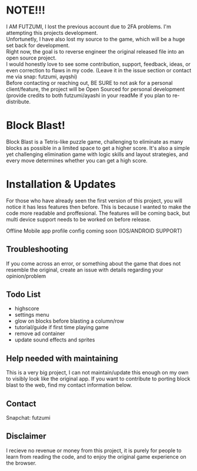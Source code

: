# NOTE!!!
I AM FUTZUMI, I lost the previous account due to 2FA problems. I'm attempting this projects development.<br>
Unfortunetly, I have also lost my source to the game, which will be a huge set back for development. <br>
Right now, the goal is to reverse engineer the original released file into an open source project. <br>
I would honestly love to see some contribution, support, feedback, ideas, or even correction to flaws in my code. (Leave it in the issue section or contact me via snap: futzumi, ayqshi) <br>
Before contacting or reaching out, BE SURE to not ask for a personal client/feature, the project will be Open Sourced for personal development (provide credits to both futzumi/ayashi in your readMe if you plan to re-distribute.

# Block Blast!

Block Blast is a Tetris-like puzzle game, challenging to eliminate as many blocks as possible in a limited space to get a higher score. It's also a simple yet challenging elimination game with logic skills and layout strategies, and every move determines whether you can get a high score.

# Installation & Updates
For those who have already seen the first version of this project, you will notice it has less features then before. This is because I wanted to make the code more readable and proffesional. The features will be coming back, but multi device support needs to be worked on before release.

Offline Mobile app profile config coming soon (IOS/ANDROID SUPPORT)


## Troubleshooting
If you come across an error, or something about the game that does not resemble the original, create an issue with details regarding your opinion/problem
## Todo List
- highscore
- settings menu
- glow on blocks before blasting a column/row
- tutorial/guide if first time playing game
- remove ad container
- update sound effects and sprites

## Help needed with maintaining

This is a very big project, I can not maintain/update this enough on my own to visibly look like the original app. If you want to contribute to porting block blast to the web, find my contact information below. 

## Contact
Snapchat: futzumi


## Disclaimer 

I recieve no revenue or money from this project, it is purely for people to learn from reading the code, and to enjoy the original game experience on the browser.

